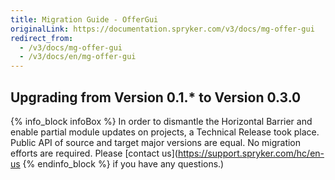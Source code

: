 ```yaml
---
title: Migration Guide - OfferGui
originalLink: https://documentation.spryker.com/v3/docs/mg-offer-gui
redirect_from:
  - /v3/docs/mg-offer-gui
  - /v3/docs/en/mg-offer-gui
---
```


## Upgrading from Version 0.1.* to Version 0.3.0

{% info_block infoBox %}
In order to dismantle the Horizontal Barrier and enable partial module updates on projects, a Technical Release took place. Public API of source and target major versions are equal. No migration efforts are required. Please [contact us](https://support.spryker.com/hc/en-us
{% endinfo_block %} if you have any questions.)
